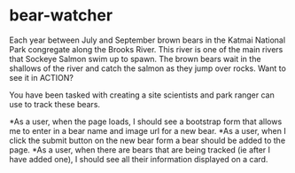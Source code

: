 # bear-watcher


Each year between July and September brown bears in the Katmai National Park congregate along the Brooks River. This river is one of the main rivers that Sockeye Salmon swim up to spawn. The brown bears wait in the shallows of the river and catch the salmon as they jump over rocks. Want to see it in ACTION?

You have been tasked with creating a site scientists and park ranger can use to track these bears.


*As a user, when the page loads, I should see a bootstrap form that allows me to enter in a bear name and image url for a new bear.
*As a user, when I click the submit button on the new bear form a bear should be added to the page.
*As a user, when there are bears that are being tracked (ie after I have added one), I should see all their information displayed on a card.
